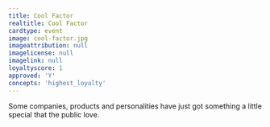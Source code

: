 ```yaml
---
title: Cool Factor
realtitle: Cool Factor
cardtype: event
image: cool-factor.jpg
imageattribution: null
imagelicense: null
imagelink: null
loyaltyscore: 1
approved: 'Y'
concepts: 'highest_loyalty'
---
```


Some companies, products and personalities have just got something a little special that the public love.
